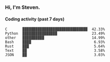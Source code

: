 ### Hi, I'm Steven.

#### Coding activity (past 7 days)
```
C       ▓▓▓▓▓▓▓▓▓▓▓▓▓▓▓▓▓▓▓▓▓▓▓▓▓▓▓▓▓▓  42.33%
Python  ▓▓▓▓▓▓▓▓▓▓▓▓▓▓▓▓                23.49%
other   ▓▓▓▓▓▓▓▓▓▓                      14.99%
Bash    ▓▓▓▓                             6.93%
Rust    ▓▓▓                              5.64%
Text    ▓▓                               3.58%
JSON    ▓▓                               3.03%
```
